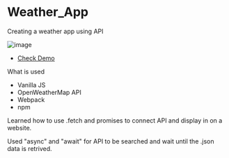 # Weather_App
 Creating a weather app using API
 
 ![image](https://user-images.githubusercontent.com/77949696/128374711-2aa154f8-c5f3-4a49-b5ef-e2526e9e0100.png)
 - [Check Demo](https://jameshan2002.github.io/Weather_App/)
 
 What is used
 - Vanilla JS
 - OpenWeatherMap API
 - Webpack
 - npm
 
 Learned how to use .fetch and promises to connect API and display in on a website.
 
 Used "async" and "await" for API to be searched and wait until the .json data is retrived.
